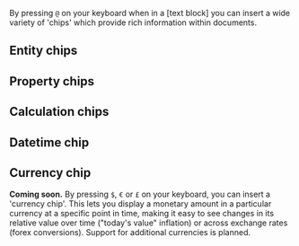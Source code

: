 
By pressing `@` on your keyboard when in a [text block] you can insert a wide variety of 'chips' which provide rich information within documents.

## Entity chips

## Property chips

## Calculation chips

## Datetime chip

## Currency chip

**Coming soon.** By pressing `$`, `€` or `£` on your keyboard, you can insert a 'currency chip'. This lets you display a monetary amount in a particular currency at a specific point in time, making it easy to see changes in its relative value over time ("today's value" inflation) or across exchange rates (forex conversions). Support for additional currencies is planned.
